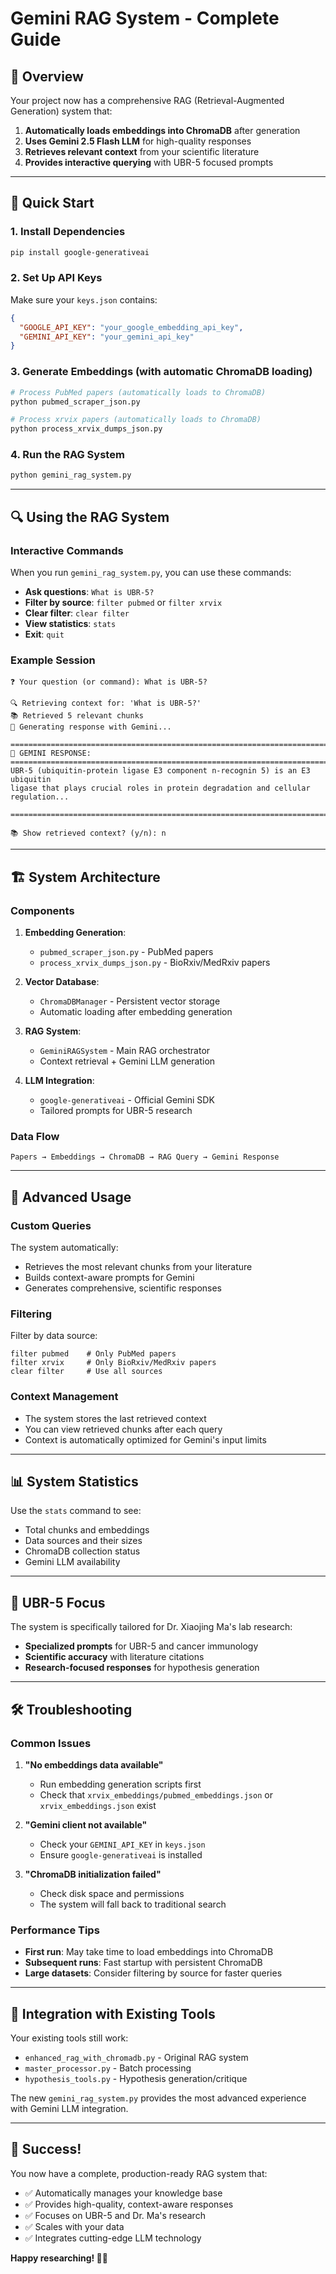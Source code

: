 # Gemini RAG System - Complete Guide

## 🎉 Overview

Your project now has a comprehensive RAG (Retrieval-Augmented Generation) system that:

1. **Automatically loads embeddings into ChromaDB** after generation
2. **Uses Gemini 2.5 Flash LLM** for high-quality responses
3. **Retrieves relevant context** from your scientific literature
4. **Provides interactive querying** with UBR-5 focused prompts

---

## 🚀 Quick Start

### 1. Install Dependencies
```bash
pip install google-generativeai
```

### 2. Set Up API Keys
Make sure your `keys.json` contains:
```json
{
  "GOOGLE_API_KEY": "your_google_embedding_api_key",
  "GEMINI_API_KEY": "your_gemini_api_key"
}
```

### 3. Generate Embeddings (with automatic ChromaDB loading)
```bash
# Process PubMed papers (automatically loads to ChromaDB)
python pubmed_scraper_json.py

# Process xrvix papers (automatically loads to ChromaDB)
python process_xrvix_dumps_json.py
```

### 4. Run the RAG System
```bash
python gemini_rag_system.py
```

---

## 🔍 Using the RAG System

### Interactive Commands

When you run `gemini_rag_system.py`, you can use these commands:

- **Ask questions**: `What is UBR-5?`
- **Filter by source**: `filter pubmed` or `filter xrvix`
- **Clear filter**: `clear filter`
- **View statistics**: `stats`
- **Exit**: `quit`

### Example Session

```
❓ Your question (or command): What is UBR-5?

🔍 Retrieving context for: 'What is UBR-5?'
📚 Retrieved 5 relevant chunks
🧠 Generating response with Gemini...

================================================================================
🤖 GEMINI RESPONSE:
================================================================================
UBR-5 (ubiquitin-protein ligase E3 component n-recognin 5) is an E3 ubiquitin 
ligase that plays crucial roles in protein degradation and cellular regulation...

================================================================================

📚 Show retrieved context? (y/n): n
```

---

## 🏗️ System Architecture

### Components

1. **Embedding Generation**: 
   - `pubmed_scraper_json.py` - PubMed papers
   - `process_xrvix_dumps_json.py` - BioRxiv/MedRxiv papers

2. **Vector Database**: 
   - `ChromaDBManager` - Persistent vector storage
   - Automatic loading after embedding generation

3. **RAG System**: 
   - `GeminiRAGSystem` - Main RAG orchestrator
   - Context retrieval + Gemini LLM generation

4. **LLM Integration**: 
   - `google-generativeai` - Official Gemini SDK
   - Tailored prompts for UBR-5 research

### Data Flow

```
Papers → Embeddings → ChromaDB → RAG Query → Gemini Response
```

---

## 🔧 Advanced Usage

### Custom Queries

The system automatically:
- Retrieves the most relevant chunks from your literature
- Builds context-aware prompts for Gemini
- Generates comprehensive, scientific responses

### Filtering

Filter by data source:
```
filter pubmed    # Only PubMed papers
filter xrvix     # Only BioRxiv/MedRxiv papers
clear filter     # Use all sources
```

### Context Management

- The system stores the last retrieved context
- You can view retrieved chunks after each query
- Context is automatically optimized for Gemini's input limits

---

## 📊 System Statistics

Use the `stats` command to see:
- Total chunks and embeddings
- Data sources and their sizes
- ChromaDB collection status
- Gemini LLM availability

---

## 🎯 UBR-5 Focus

The system is specifically tailored for Dr. Xiaojing Ma's lab research:

- **Specialized prompts** for UBR-5 and cancer immunology
- **Scientific accuracy** with literature citations
- **Research-focused responses** for hypothesis generation

---

## 🛠️ Troubleshooting

### Common Issues

1. **"No embeddings data available"**
   - Run embedding generation scripts first
   - Check that `xrvix_embeddings/pubmed_embeddings.json` or `xrvix_embeddings.json` exist

2. **"Gemini client not available"**
   - Check your `GEMINI_API_KEY` in `keys.json`
   - Ensure `google-generativeai` is installed

3. **"ChromaDB initialization failed"**
   - Check disk space and permissions
   - The system will fall back to traditional search

### Performance Tips

- **First run**: May take time to load embeddings into ChromaDB
- **Subsequent runs**: Fast startup with persistent ChromaDB
- **Large datasets**: Consider filtering by source for faster queries

---

## 🔄 Integration with Existing Tools

Your existing tools still work:
- `enhanced_rag_with_chromadb.py` - Original RAG system
- `master_processor.py` - Batch processing
- `hypothesis_tools.py` - Hypothesis generation/critique

The new `gemini_rag_system.py` provides the most advanced experience with Gemini LLM integration.

---

## 🎉 Success!

You now have a complete, production-ready RAG system that:
- ✅ Automatically manages your knowledge base
- ✅ Provides high-quality, context-aware responses
- ✅ Focuses on UBR-5 and Dr. Ma's research
- ✅ Scales with your data
- ✅ Integrates cutting-edge LLM technology

**Happy researching! 🧬🔬** 